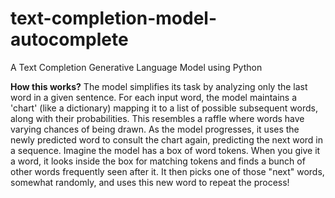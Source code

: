 # text-completion-model-autocomplete
A Text Completion Generative Language Model using Python

**How this works?**
The model simplifies its task by analyzing only the last word in a given sentence.  For each input word, the model maintains a 'chart' (like a dictionary) mapping it to a list of possible subsequent words, along with their probabilities. This resembles a raffle where words have varying chances of being drawn. As the model progresses, it uses the newly predicted word to consult the chart again, predicting the next word in a sequence. Imagine the model has a box of word tokens.  When you give it a word, it looks inside the box for matching tokens and finds a bunch of other words frequently seen after it.  It then picks one of those "next" words, somewhat randomly, and uses this new word to repeat the process!


